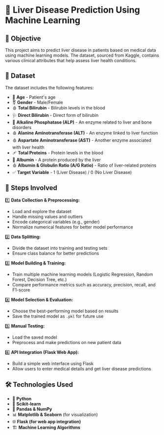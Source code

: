 # 🏥 Liver Disease Prediction Using Machine Learning

## 📝 Objective
This project aims to predict liver disease in patients based on medical data using machine learning models. The dataset, sourced from Kaggle, contains various clinical attributes that help assess liver health conditions.

## 📂 Dataset
The dataset includes the following features:
- 👤 **Age** - Patient's age
- ⚧️ **Gender** - Male/Female
- 🩸 **Total Bilirubin** - Bilirubin levels in the blood
- 🩺 **Direct Bilirubin** - Direct form of bilirubin
- 🏥 **Alkaline Phosphatase (ALP)** - An enzyme related to liver and bone disorders
- 🩸 **Alanine Aminotransferase (ALT)** - An enzyme linked to liver function
- 🩸 **Aspartate Aminotransferase (AST)** - Another enzyme associated with liver health
- 🩹 **Total Proteins** - Protein levels in the blood
- 🥚 **Albumin** - A protein produced by the liver
- 🩸 **Albumin & Globulin Ratio (A/G Ratio)** - Ratio of liver-related proteins
- ✅ **Target Variable** - 1 (Liver Disease) / 0 (No Liver Disease)

## 🚀 Steps Involved
1️⃣ **Data Collection & Preprocessing:**
   - Load and explore the dataset
   - Handle missing values and outliers
   - Encode categorical variables (e.g., gender)
   - Normalize numerical features for better model performance

2️⃣ **Data Splitting:**
   - Divide the dataset into training and testing sets
   - Ensure class balance for better predictions

3️⃣ **Model Building & Training:**
   - Train multiple machine learning models (Logistic Regression, Random Forest, Decision Tree, etc.)
   - Compare performance metrics such as accuracy, precision, recall, and F1-score

4️⃣ **Model Selection & Evaluation:**
   - Choose the best-performing model based on results
   - Save the trained model as `.pkl` for future use

5️⃣ **Manual Testing:**
   - Load the saved model
   - Preprocess and make predictions on new patient data

6️⃣ **API Integration (Flask Web App):**
   - Build a simple web interface using Flask
   - Allow users to enter medical details and get liver disease predictions

## 🛠️ Technologies Used
- 🐍 **Python**
- 🤖 **Scikit-learn**
- 🔢 **Pandas & NumPy**
- 📊 **Matplotlib & Seaborn** (for visualization)
- 🌐 **Flask (for web app integration)**
- 🏗️ **Machine Learning Algorithms**


